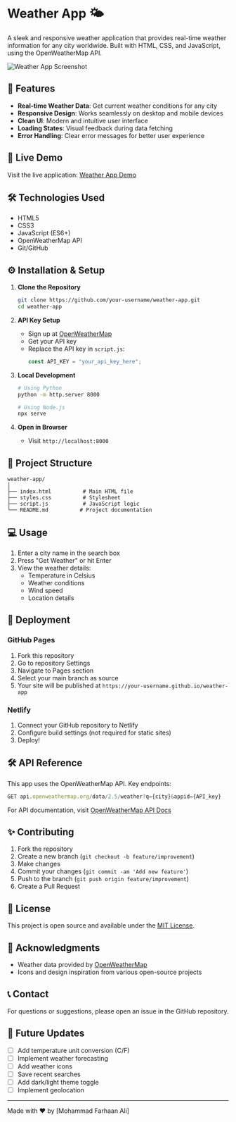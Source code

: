 # Weather App 🌤️

A sleek and responsive weather application that provides real-time weather information for any city worldwide. Built with HTML, CSS, and JavaScript, using the OpenWeatherMap API.

![Weather App Screenshot](weather-app-preview.png)

## 🌟 Features

- **Real-time Weather Data**: Get current weather conditions for any city
- **Responsive Design**: Works seamlessly on desktop and mobile devices
- **Clean UI**: Modern and intuitive user interface
- **Loading States**: Visual feedback during data fetching
- **Error Handling**: Clear error messages for better user experience

## 🚀 Live Demo

Visit the live application: [Weather App Demo](https://your-username.github.io/weather-app)

## 🛠️ Technologies Used

- HTML5
- CSS3
- JavaScript (ES6+)
- OpenWeatherMap API
- Git/GitHub

## ⚙️ Installation & Setup

1. **Clone the Repository**
   ```bash
   git clone https://github.com/your-username/weather-app.git
   cd weather-app
   ```

2. **API Key Setup**
   - Sign up at [OpenWeatherMap](https://openweathermap.org/api)
   - Get your API key
   - Replace the API key in `script.js`:
     ```javascript
     const API_KEY = "your_api_key_here";
     ```

3. **Local Development**
   ```bash
   # Using Python
   python -m http.server 8000

   # Using Node.js
   npx serve
   ```

4. **Open in Browser**
   - Visit `http://localhost:8000`

## 📁 Project Structure

```
weather-app/
│
├── index.html          # Main HTML file
├── styles.css          # Stylesheet
├── script.js           # JavaScript logic
└── README.md          # Project documentation
```

## 💻 Usage

1. Enter a city name in the search box
2. Press "Get Weather" or hit Enter
3. View the weather details:
   - Temperature in Celsius
   - Weather conditions
   - Wind speed
   - Location details

## 🚀 Deployment

### GitHub Pages

1. Fork this repository
2. Go to repository Settings
3. Navigate to Pages section
4. Select your main branch as source
5. Your site will be published at `https://your-username.github.io/weather-app`

### Netlify

1. Connect your GitHub repository to Netlify
2. Configure build settings (not required for static sites)
3. Deploy!

## 🛠️ API Reference

This app uses the OpenWeatherMap API. Key endpoints:

```javascript
GET api.openweathermap.org/data/2.5/weather?q={city}&appid={API_key}
```

For API documentation, visit [OpenWeatherMap API Docs](https://openweathermap.org/api)

## ✨ Contributing

1. Fork the repository
2. Create a new branch (`git checkout -b feature/improvement`)
3. Make changes
4. Commit your changes (`git commit -am 'Add new feature'`)
5. Push to the branch (`git push origin feature/improvement`)
6. Create a Pull Request

## 📝 License

This project is open source and available under the [MIT License](LICENSE).

## 🤝 Acknowledgments

- Weather data provided by [OpenWeatherMap](https://openweathermap.org)
- Icons and design inspiration from various open-source projects

## 📞 Contact

For questions or suggestions, please open an issue in the GitHub repository.

## 🔄 Future Updates

- [ ] Add temperature unit conversion (C/F)
- [ ] Implement weather forecasting
- [ ] Add weather icons
- [ ] Save recent searches
- [ ] Add dark/light theme toggle
- [ ] Implement geolocation

---
Made with ❤️ by [Mohammad Farhaan Ali]
